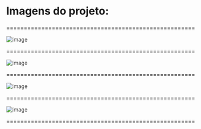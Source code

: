 <h1><strong>Imagens do projeto:</strong></h1>


======================================================

![image](https://github.com/user-attachments/assets/4511de5c-cc00-43dc-8bfd-24320bc12dee)

======================================================

![image](https://github.com/user-attachments/assets/a1d1639e-b0a7-4461-bdcb-00d0dba04225)

======================================================

![image](https://github.com/user-attachments/assets/83638cb0-35f7-4d0b-9b23-96b8323968cd)

======================================================

![image](https://github.com/user-attachments/assets/3aaa43da-c54a-434a-8171-29d81680009c)

======================================================
